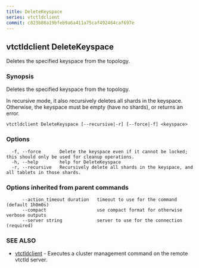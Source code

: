 ```yaml
---
title: DeleteKeyspace
series: vtctldclient
commit: c823b86a19bfeb9a6a411a75caf492464caf697e
---
```

## vtctldclient DeleteKeyspace

Deletes the specified keyspace from the topology.

### Synopsis

Deletes the specified keyspace from the topology.

In recursive mode, it also recursively deletes all shards in the keyspace.
Otherwise, the keyspace must be empty (have no shards), or returns an error.

```
vtctldclient DeleteKeyspace [--recursive|-r] [--force|-f] <keyspace>
```

### Options

```
  -f, --force       Delete the keyspace even if it cannot be locked; this should only be used for cleanup operations.
  -h, --help        help for DeleteKeyspace
  -r, --recursive   Recursively delete all shards in the keyspace, and all tablets in those shards.
```

### Options inherited from parent commands

```
      --action_timeout duration   timeout to use for the command (default 1h0m0s)
      --compact                   use compact format for otherwise verbose outputs
      --server string             server to use for the connection (required)
```

### SEE ALSO

* [vtctldclient](../)	 - Executes a cluster management command on the remote vtctld server.

